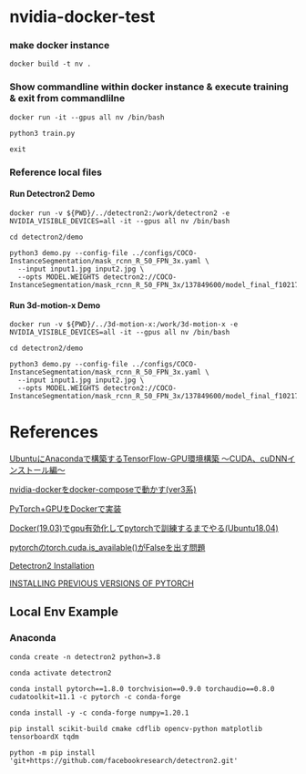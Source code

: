 # nvidia-docker-test


### make docker instance

```
docker build -t nv .
```


### Show commandline within docker instance & execute training & exit from commandlilne

```
docker run -it --gpus all nv /bin/bash

python3 train.py

exit
```

### Reference local files

#### Run Detectron2 Demo

```
docker run -v ${PWD}/../detectron2:/work/detectron2 -e NVIDIA_VISIBLE_DEVICES=all -it --gpus all nv /bin/bash 

cd detectron2/demo

python3 demo.py --config-file ../configs/COCO-InstanceSegmentation/mask_rcnn_R_50_FPN_3x.yaml \
  --input input1.jpg input2.jpg \
  --opts MODEL.WEIGHTS detectron2://COCO-InstanceSegmentation/mask_rcnn_R_50_FPN_3x/137849600/model_final_f10217.pkl
```

#### Run 3d-motion-x Demo

```
docker run -v ${PWD}/../3d-motion-x:/work/3d-motion-x -e NVIDIA_VISIBLE_DEVICES=all -it --gpus all nv /bin/bash

cd detectron2/demo

python3 demo.py --config-file ../configs/COCO-InstanceSegmentation/mask_rcnn_R_50_FPN_3x.yaml \
  --input input1.jpg input2.jpg \
  --opts MODEL.WEIGHTS detectron2://COCO-InstanceSegmentation/mask_rcnn_R_50_FPN_3x/137849600/model_final_f10217.pkl
```

# References

[UbuntuにAnacondaで構築するTensorFlow-GPU環境構築 〜CUDA、cuDNNインストール編〜](https://qiita.com/captain-sadami/items/c9be816856c57ef0ae52)

[nvidia-dockerをdocker-composeで動かす(ver3系)](https://qiita.com/routerman/items/c5f9d7b6d03e44de6be2)

[PyTorch+GPUをDockerで実装](https://qiita.com/conankonnako/items/787b69cd8cbfe7d7cb88)

[Docker(19.03)でgpu有効化してpytorchで訓練するまでやる(Ubuntu18.04)](https://qiita.com/tomp/items/50081b99df7963462488)

[pytorchのtorch.cuda.is_available()がFalseを出す問題](https://qiita.com/nabenabe0928/items/7962dcf3030889667de4)

[Detectron2 Installation](https://detectron2.readthedocs.io/en/latest/tutorials/install.html)

[INSTALLING PREVIOUS VERSIONS OF PYTORCH](https://pytorch.org/get-started/previous-versions/)


## Local Env Example

### Anaconda

```
conda create -n detectron2 python=3.8

conda activate detectron2

conda install pytorch==1.8.0 torchvision==0.9.0 torchaudio==0.8.0 cudatoolkit=11.1 -c pytorch -c conda-forge

conda install -y -c conda-forge numpy=1.20.1

pip install scikit-build cmake cdflib opencv-python matplotlib tensorboardX tqdm

python -m pip install 'git+https://github.com/facebookresearch/detectron2.git'
```